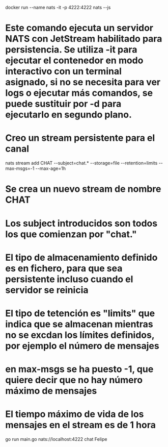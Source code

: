 docker run --name nats -it -p 4222:4222 nats --js

# Este comando ejecuta un servidor NATS con JetStream habilitado para persistencia. Se utiliza -it para ejecutar el contenedor en modo interactivo con un terminal asignado, si no se necesita para ver logs o ejecutar más comandos, se puede sustituir por -d para ejecutarlo en segundo plano.

# Creo un stream persistente para el canal

nats stream add CHAT --subject=chat.\* --storage=file --retention=limits --max-msgs=-1 --max-age=1h

# Se crea un nuevo stream de nombre CHAT

# Los subject introducidos son todos los que comienzan por "chat."

# El tipo de almacenamiento definido es en fichero, para que sea persistente incluso cuando el servidor se reinicia

# El tipo de tetención es "limits" que indica que se almacenan mientras no se excdan los límites definidos, por ejemplo el número de mensajes

# en max-msgs se ha puesto -1, que quiere decir que no hay número máximo de mensajes

# El tiempo máximo de vida de los mensajes en el stream es de 1 hora

go run main.go nats://localhost:4222 chat Felipe

